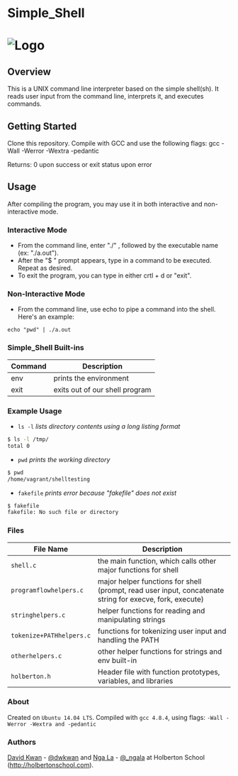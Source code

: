 # Simple_Shell

# ![Logo](https://imgur.com/mzxG93i.png) 

## Overview
This is a UNIX command line interpreter based on the simple shell(sh). It reads user input from the command line, interprets it, and executes commands.
## Getting Started
Clone this repository. Compile with GCC and use the following flags:
gcc -Wall -Werror -Wextra -pedantic

Returns: 0 upon success or exit status upon error
## Usage
After compiling the program, you may use it in both interactive and non-interactive mode.
### Interactive Mode
- From the command line, enter "./" , followed by the executable name (ex: "./a.out").
- After the "$ " prompt appears, type in a command to be executed. Repeat as desired.
- To exit the program, you can type in either crtl + d or "exit".
### Non-Interactive Mode
- From the command line, use echo to pipe a command into the shell. Here's an example:
```
echo "pwd" | ./a.out
```
### Simple_Shell Built-ins

Command | Description
-- | --
env | prints the environment
exit | exits out of our shell program
### Example Usage
- `ls -l` *lists directory contents using a long listing format*
```sh
$ ls -l /tmp/
total 0
```
- `pwd` *prints the working directory*
```sh
$ pwd
/home/vagrant/shelltesting
```
- `fakefile` *prints error because "fakefile" does not exist*
```sh
$ fakefile
fakefile: No such file or directory
```
### Files
File Name | Description
-- | --
`shell.c` | the main function, which calls other major functions for shell
`programflowhelpers.c` | major helper functions for shell (prompt, read user input, concatenate string for execve, fork, execute)
`stringhelpers.c` | helper functions for reading and manipulating strings
`tokenize+PATHhelpers.c`  | functions for tokenizing user input and handling the PATH
`otherhelpers.c` | other helper functions for strings and env built-in
`holberton.h` | Header file with function prototypes, variables, and libraries

### About
Created on `Ubuntu 14.04 LTS`. Compiled with `gcc 4.8.4`, using flags: `-Wall -Werror -Wextra and -pedantic`
### Authors
[David Kwan](https://github.com/dwkwan) - [@dwkwan](https://twitter.com/davidwkwan) and [Nga La](https://github.com/sungnga) - [@_ngala](https://twitter.com/_ngala) at Holberton School (http://holbertonschool.com).
